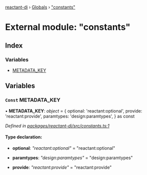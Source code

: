 [reactant-di](../README.md) › [Globals](../globals.md) › ["constants"](_constants_.md)

# External module: "constants"

## Index

### Variables

* [METADATA_KEY](_constants_.md#const-metadata_key)

## Variables

### `Const` METADATA_KEY

• **METADATA_KEY**: *object* = {
  optional: 'reactant:optional',
  provide: 'reactant:provide',
  paramtypes: 'design:paramtypes',
} as const

*Defined in [packages/reactant-di/src/constants.ts:1](https://github.com/unadlib/reactant/blob/aaa61ad/packages/reactant-di/src/constants.ts#L1)*

#### Type declaration:

* **optional**: *"reactant:optional"* = "reactant:optional"

* **paramtypes**: *"design:paramtypes"* = "design:paramtypes"

* **provide**: *"reactant:provide"* = "reactant:provide"
